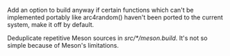 Add an option to build anyway if certain functions which can't be implemented
portably like arc4random() haven't been ported to the current system, make it
off by default.

Deduplicate repetitive Meson sources in _src/*/meson.build_. It's not so simple
because of Meson's limitations.

